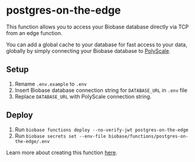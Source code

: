 # postgres-on-the-edge

This function allows you to access your Biobase database directly via TCP from an edge function.

You can add a global cache to your database for fast access to your data, globally by simply connecting your Biobase database to [PolyScale](https://polyscale.ai).

## Setup
1. Rename `.env.example` to `.env`
2. Insert Biobase database connection string for `DATABASE_URL` in `.env` file
3. Replace `DATABASE_URL` with PolyScale connection string.

## Deploy

1. Run `biobase functions deploy --no-verify-jwt postgres-on-the-edge`
2. Run `biobase secrets set --env-file biobase/functions/postgres-on-the-edge/.env`

Learn more about creating this function [here](https://www.youtube.com/watch?v=cl7EuF1-RsY).
